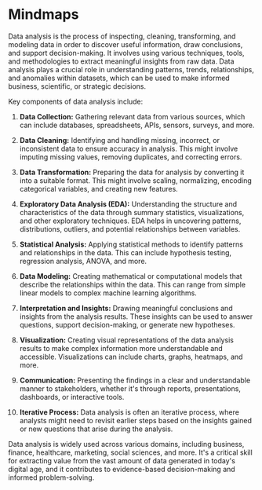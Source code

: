 # Mindmaps


Data analysis is the process of inspecting, cleaning, transforming, and modeling data in order to discover useful information, draw conclusions, and support decision-making. It involves using various techniques, tools, and methodologies to extract meaningful insights from raw data. Data analysis plays a crucial role in understanding patterns, trends, relationships, and anomalies within datasets, which can be used to make informed business, scientific, or strategic decisions.

Key components of data analysis include:

1. **Data Collection:** Gathering relevant data from various sources, which can include databases, spreadsheets, APIs, sensors, surveys, and more.

2. **Data Cleaning:** Identifying and handling missing, incorrect, or inconsistent data to ensure accuracy in analysis. This might involve imputing missing values, removing duplicates, and correcting errors.

3. **Data Transformation:** Preparing the data for analysis by converting it into a suitable format. This might involve scaling, normalizing, encoding categorical variables, and creating new features.

4. **Exploratory Data Analysis (EDA):** Understanding the structure and characteristics of the data through summary statistics, visualizations, and other exploratory techniques. EDA helps in uncovering patterns, distributions, outliers, and potential relationships between variables.

5. **Statistical Analysis:** Applying statistical methods to identify patterns and relationships in the data. This can include hypothesis testing, regression analysis, ANOVA, and more.

6. **Data Modeling:** Creating mathematical or computational models that describe the relationships within the data. This can range from simple linear models to complex machine learning algorithms.

7. **Interpretation and Insights:** Drawing meaningful conclusions and insights from the analysis results. These insights can be used to answer questions, support decision-making, or generate new hypotheses.

8. **Visualization:** Creating visual representations of the data analysis results to make complex information more understandable and accessible. Visualizations can include charts, graphs, heatmaps, and more.

9. **Communication:** Presenting the findings in a clear and understandable manner to stakeholders, whether it's through reports, presentations, dashboards, or interactive tools.

10. **Iterative Process:** Data analysis is often an iterative process, where analysts might need to revisit earlier steps based on the insights gained or new questions that arise during the analysis.

Data analysis is widely used across various domains, including business, finance, healthcare, marketing, social sciences, and more. It's a critical skill for extracting value from the vast amount of data generated in today's digital age, and it contributes to evidence-based decision-making and informed problem-solving.
